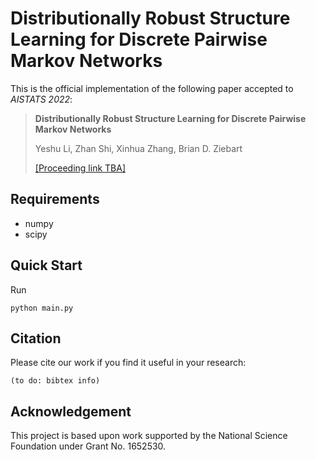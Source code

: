 # Distributionally Robust Structure Learning for Discrete Pairwise Markov Networks

This is the official implementation of the following paper accepted to *AISTATS 2022*:

> **Distributionally Robust Structure Learning for Discrete Pairwise Markov Networks**
> 
> Yeshu Li, Zhan Shi, Xinhua Zhang, Brian D. Ziebart
> 
> [[Proceeding link TBA]](???)

## Requirements

- numpy
- scipy

## Quick Start

Run

```shell
python main.py
```

## Citation

Please cite our work if you find it useful in your research:

```
(to do: bibtex info)
```

## Acknowledgement

This project is based upon work supported by the National Science Foundation under Grant No. 1652530.
